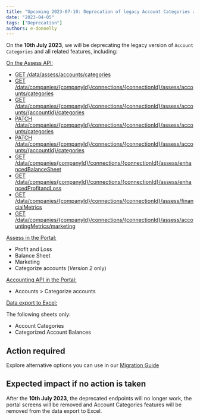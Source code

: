 ```yaml
---
title: "Upcoming 2023-07-10: Deprecation of legacy Account Categories and related features in Assess"
date: "2023-04-05"
tags: ["Deprecation"]
authors: e-donnelly
---
```


On the **10th July 2023**, we will be deprecating the legacy version of  `Account Categories` and all related features, including:

<u>On the Assess API:</u>
- [GET /data/assess/accounts/categories](/assess-api#/operations/list-available-account-categories)
- [GET /data/companies/{companyId}/connections/{connectionId}/assess/accounts/categories](/assess-api#/operations/list-accounts-categories)
- [GET /data/companies/{companyId}/connections/{connectionId}/assess/accounts/{accountId}/categories](/assess-api#/operations/get-account-category)
- [PATCH /data/companies/{companyId}/connections/{connectionId}/assess/accounts/categories](/assess-api#/operations/update-accounts-categories)
- [PATCH /data/companies/{companyId}/connections/{connectionId}/assess/accounts/{accountId}/categories](/assess-api#/operations/update-account-category)
- [GET /data/companies{companyId}/connections/{connectionId}/assess/enhancedBalanceSheet](/assess-api#/operations/get-enhanced-balance-sheet)
- [GET /data/companies{companyId}/connections/{connectionId}/assess/enhancedProfitandLoss](/assess-api#/operations/get-enhanced-profit-and-loss)  
- [GET /data/companies/{companyId}/connections/{connectionId}/assess/financialMetrics](/assess-api#/operations/get-enhanced-financial-metrics) 
- [GET /data/companies/{companyId}/connections/{connectionId}/assess/accountingMetrics/marketing](/assess-api#/operations/get-accounting-marketing-metrics)

<u>Assess in the Portal:</u>
- Profit and Loss
- Balance Sheet
- Marketing
- Categorize accounts (<i>Version 2 </i> only)

<u>Accounting API in the Portal:</u>
- Accounts > Categorize accounts

<u>Data export to Excel:</u>

The following sheets only:
- Account Categories
- Categorized Account Balances

## Action required​

Explore alternative options you can use in our [Migration Guide](/assess/guides/migration-guides/deprecation-account-categories)

## Expected impact if no action is taken​

After the **10th July 2023**, the deprecated endpoints will no longer work, the portal screens will be removed and Account Categories features will be removed from the data export to Excel.
